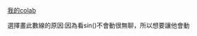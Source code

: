 
[我的colab](https://colab.research.google.com/drive/170u62DybLIncGh8I6m5SkoZiEXKz9SF3?usp=sharing)

選擇畫此數線的原因:因為看sin()不會動很無聊，所以想要讓他會動






